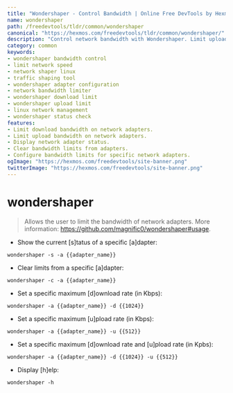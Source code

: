 ```yaml
---
title: "Wondershaper - Control Bandwidth | Online Free DevTools by Hexmos"
name: wondershaper
path: /freedevtools/tldr/common/wondershaper
canonical: "https://hexmos.com/freedevtools/tldr/common/wondershaper/"
description: "Control network bandwidth with Wondershaper. Limit upload and download speeds on network adapters. Free online tool, no registration required."
category: common
keywords:
- wondershaper bandwidth control
- limit network speed
- network shaper linux
- traffic shaping tool
- wondershaper adapter configuration
- network bandwidth limiter
- wondershaper download limit
- wondershaper upload limit
- linux network management
- wondershaper status check
features:
- Limit download bandwidth on network adapters.
- Limit upload bandwidth on network adapters.
- Display network adapter status.
- Clear bandwidth limits from adapters.
- Configure bandwidth limits for specific network adapters.
ogImage: "https://hexmos.com/freedevtools/site-banner.png"
twitterImage: "https://hexmos.com/freedevtools/site-banner.png"
---
```


# wondershaper

> Allows the user to limit the bandwidth of network adapters.
> More information: <https://github.com/magnific0/wondershaper#usage>.

- Show the current [s]tatus of a specific [a]dapter:

`wondershaper -s -a {{adapter_name}}`

- Clear limits from a specific [a]dapter:

`wondershaper -c -a {{adapter_name}}`

- Set a specific maximum [d]ownload rate (in Kbps):

`wondershaper -a {{adapter_name}} -d {{1024}}`

- Set a specific maximum [u]pload rate (in Kbps):

`wondershaper -a {{adapter_name}} -u {{512}}`

- Set a specific maximum [d]ownload rate and [u]pload rate (in Kpbs):

`wondershaper -a {{adapter_name}} -d {{1024}} -u {{512}}`

- Display [h]elp:

`wondershaper -h`
